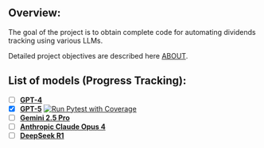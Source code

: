 ## Overview:
The goal of the project is to obtain complete code for automating dividends tracking using various LLMs.

Detailed project objectives are described here [ABOUT](./ABOUT.md).

## List of models (Progress Tracking):

- [ ] **[GPT-4](https://github.com/Shearwater1978/ai-div/tree/ai-gpt4)**  
- [x] **[GPT-5](https://github.com/Shearwater1978/ai-div/tree/ai-gpt5)**  [![Run Pytest with Coverage](https://github.com/Shearwater1978/ai-div/actions/workflows/run-tests.yml/badge.svg?branch=ai-gpt5)](https://github.com/Shearwater1978/ai-div/actions/workflows/run-tests.yml)
- [ ] **[Gemini 2.5 Pro](https://github.com/Shearwater1978/ai-div/tree/ai-gemini25pro)**  
- [ ] **[Anthropic Claude Opus 4](https://github.com/Shearwater1978/ai-div/tree/ai-opus4)**  
- [ ] **[DeepSeek R1](https://github.com/Shearwater1978/ai-div/tree/ai-deepseekr1)**  
